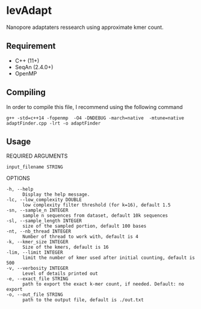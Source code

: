 # levAdapt
Nanopore adaptaters ressearch using approximate kmer count.

## Requirement
- C++ (11+)
- SeqAn (2.4.0+)
- OpenMP

## Compiling
In order to compile this file, I recommend using the following command
~~~
g++ -std=c++14 -fopenmp  -O4 -DNDEBUG -march=native  -mtune=native  adaptFinder.cpp -lrt -o adaptFinder
~~~

## Usage
REQUIRED ARGUMENTS

    input_filename STRING

OPTIONS

    -h, --help
          Display the help message.
    -lc, --low_complexity DOUBLE
          low complexity filter threshold (for k=16), default 1.5
    -sn, --sample_n INTEGER
          sample n sequences from dataset, default 10k sequences
    -sl, --sample_length INTEGER
          size of the sampled portion, default 100 bases
    -nt, --nb_thread INTEGER
          Number of thread to work with, default is 4
    -k, --kmer_size INTEGER
          Size of the kmers, default is 16
    -lim, --limit INTEGER
          limit the number of kmer used after initial counting, default is 500
    -v, --verbosity INTEGER
          Level of details printed out
    -e, --exact_file STRING
          path to export the exact k-mer count, if needed. Default: no export
    -o, --out_file STRING
          path to the output file, default is ./out.txt

